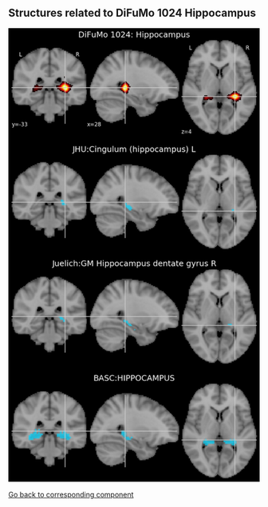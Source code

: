 


## Structures related to DiFuMo 1024 Hippocampus

![632](632.jpg "Structures related to DiFuMo 1024 Hippocampus")

[Go back to corresponding component](https://parietal-inria.github.io/DiFuMo/1024/html/632.html)